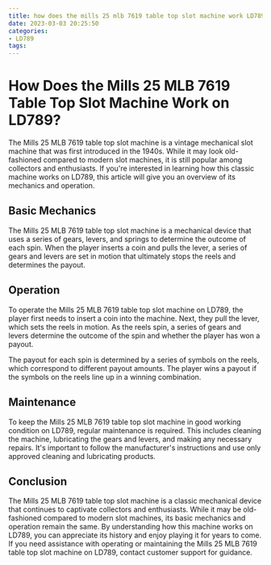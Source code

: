 ```yaml
---
title: how does the mills 25 mlb 7619 table top slot machine work LD789
date: 2023-03-03 20:25:50
categories:
- LD789
tags:
---
```

# How Does the Mills 25 MLB 7619 Table Top Slot Machine Work on LD789?

The Mills 25 MLB 7619 table top slot machine is a vintage mechanical slot machine that was first introduced in the 1940s. While it may look old-fashioned compared to modern slot machines, it is still popular among collectors and enthusiasts. If you're interested in learning how this classic machine works on LD789, this article will give you an overview of its mechanics and operation.

## Basic Mechanics

The Mills 25 MLB 7619 table top slot machine is a mechanical device that uses a series of gears, levers, and springs to determine the outcome of each spin. When the player inserts a coin and pulls the lever, a series of gears and levers are set in motion that ultimately stops the reels and determines the payout.

## Operation

To operate the Mills 25 MLB 7619 table top slot machine on LD789, the player first needs to insert a coin into the machine. Next, they pull the lever, which sets the reels in motion. As the reels spin, a series of gears and levers determine the outcome of the spin and whether the player has won a payout.

The payout for each spin is determined by a series of symbols on the reels, which correspond to different payout amounts. The player wins a payout if the symbols on the reels line up in a winning combination.

## Maintenance

To keep the Mills 25 MLB 7619 table top slot machine in good working condition on LD789, regular maintenance is required. This includes cleaning the machine, lubricating the gears and levers, and making any necessary repairs. It's important to follow the manufacturer's instructions and use only approved cleaning and lubricating products.

## Conclusion

The Mills 25 MLB 7619 table top slot machine is a classic mechanical device that continues to captivate collectors and enthusiasts. While it may be old-fashioned compared to modern slot machines, its basic mechanics and operation remain the same. By understanding how this machine works on LD789, you can appreciate its history and enjoy playing it for years to come. If you need assistance with operating or maintaining the Mills 25 MLB 7619 table top slot machine on LD789, contact customer support for guidance.